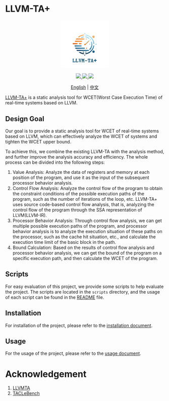 # LLVM-TA+

<p align="center">
    <img src="./assets/LLVM-TA+.png" alt="LLVM-TA+" width=30%></>
</p>

<p align="center">
    <a href="https://github.com/RTS-SYSU" rel="nofollow">
        <img src="https://img.shields.io/badge/RTS-SYSU-brightgreen.svg">
    </a>
    <a href="https://github.com/RTS-SYSU/llvmta" rel="nofollow">
        <img src="https://img.shields.io/badge/LLVM-TA+-blue.svg">
    </a>
    <a href="https://github.com/RTS-SYSU/llvmta" rel="nofollow">
        <img src="https://img.shields.io/badge/Multi_Core-WCET_Analysis-yellowgreen.svg">
    </a>
</p>

<p align="center">
    <a href="README.md">English</a> | <a href="README_zh.md">中文</a>
</p>

[LLVM-TA+](https://github.com/RTS-SYSU/LLVM-TA-) is a static analysis tool for WCET(Worst Case Execution Time) of real-time systems based on LLVM.


## Design Goal

Our goal is to provide a static analysis tool for WCET of real-time systems based on LLVM, which can effectively analyze the WCET of systems and tighten the WCET upper bound.

To achieve this, we combine the existing LLVM-TA with the analysis method, and further improve the analysis accuracy and efficiency. The whole process can be divided into the following steps:

1. Value Analysis: Analyze the data of registers and memory at each position of the program, and use it as the input of the subsequent processor behavior analysis.
2. Control Flow Analysis: Analyze the control flow of the program to obtain the constraint conditions of the possible execution paths of the program, such as the number of iterations of the loop, etc. LLVM-TA+ uses source code-based control flow analysis, that is, analyzing the control flow of the program through the SSA representation of LLVM(LLVM-IR).
3. Processor Behavior Analysis: Through control flow analysis, we can get multiple possible execution paths of the program, and processor behavior analysis is to analyze the execution situation of these paths on the processor, such as the cache hit situation, etc., and calculate the execution time limit of the basic block in the path.
4. Bound Calculation: Based on the results of control flow analysis and processor behavior analysis, we can get the bound of the program on a specific execution path, and then calculate the WCET of the program.


## Scripts

For easy evaluation of this project, we provide some scripts to help evaluate the project. The scripts are located in the `scripts` directory, and the usage of each script can be found in the [README](scripts/README.md) file.

## Installation

For installation of the project, please refer to the [installation document](docs/INSTALL.md).

## Usage

For the usage of the project, please refer to the [usage document](docs/USAGE.md).

# Acknowledgement

1. [LLVMTA](https://gitlab.cs.uni-saarland.de/reineke/llvmta)
2. [TACLeBench](https://github.com/tacle/tacle-bench)